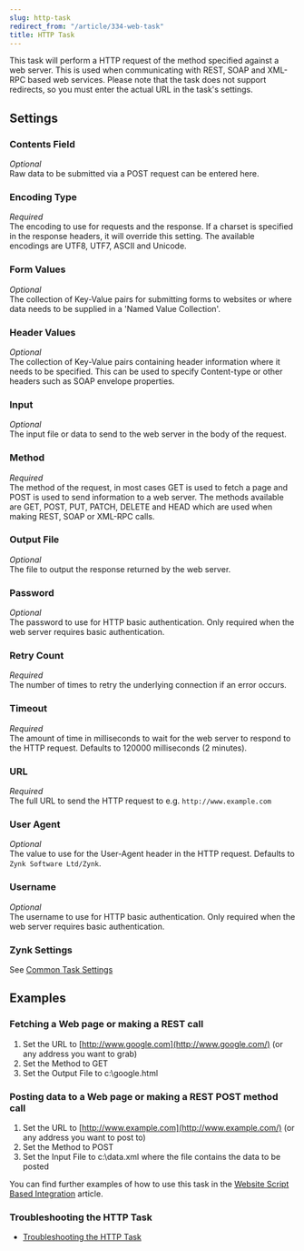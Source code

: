 ```yaml
---
slug: http-task
redirect_from: "/article/334-web-task"
title: HTTP Task
---
```

This task will perform a HTTP request of the method specified against a web server. This is used when communicating with REST, SOAP and XML-RPC based web services. Please note that the task does not support redirects, so you must enter the actual URL in the task's settings.

## Settings
### Contents Field
_Optional_  
Raw data to be submitted via a POST request can be entered here.

### Encoding Type
_Required_  
The encoding to use for requests and the response. If a charset is specified in the response headers, it will override this setting. The available encodings are UTF8, UTF7, ASCII and Unicode.

### Form Values
_Optional_  
The collection of Key-Value pairs for submitting forms to websites or where data needs to be supplied in a 'Named Value Collection'.

### Header Values
_Optional_  
The collection of Key-Value pairs containing header information where it needs to be specified. This can be used to specify Content-type or other headers such as SOAP envelope properties.

### Input
_Optional_  
The input file or data to send to the web server in the body of the request.

### Method
_Required_  
The method of the request, in most cases GET is used to fetch a page and POST is used to send information to a web server. The methods available are GET, POST, PUT, PATCH, DELETE and HEAD which are used when making REST, SOAP or XML-RPC calls.

### Output File
_Optional_  
The file to output the response returned by the web server.

### Password
_Optional_  
The password to use for HTTP basic authentication. Only required when the web server requires basic authentication.

### Retry Count
_Required_  
The number of times to retry the underlying connection if an error occurs.

### Timeout
_Required_  
The amount of time in milliseconds to wait for the web server to respond to the HTTP request. Defaults to 120000 milliseconds (2 minutes).

### URL
_Required_  
The full URL to send the HTTP request to e.g. `http://www.example.com`

### User Agent
_Optional_  
The value to use for the User-Agent header in the HTTP request. Defaults to `Zynk Software Ltd/Zynk`.

### Username
_Optional_  
The username to use for HTTP basic authentication. Only required when the web server requires basic authentication.

### Zynk Settings
See [Common Task Settings](common-task-settings)

## Examples
### Fetching a Web page or making a REST call
1. Set the URL to [http://www.google.com](http://www.google.com/) (or any address you want to grab)
2. Set the Method to GET
3. Set the Output File to c:\google.html

### Posting data to a Web page or making a REST POST method call
1. Set the URL to [http://www.example.com](http://www.example.com/) (or any address you want to post to)
2. Set the Method to POST
3. Set the Input File to c:\data.xml where the file contains the data to be posted

You can find further examples of how to use this task in the [Website Script Based Integration](website-script-based-integration) article. 

### Troubleshooting the HTTP Task
* [Troubleshooting the HTTP Task](troubleshooting-the-http-task)